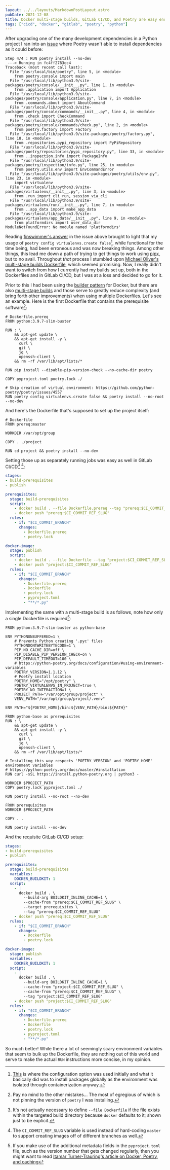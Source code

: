 ```yaml
---
layout: ../../layouts/MarkdownPostLayout.astro
pubDate: 2021-12-08
title: Docker multi-stage builds, GitLab CI/CD, and Poetry are easy enough
tags: ["cicd", "docker", "gitlab", "poetry", "python"]
---
```

After upgrading one of the many development dependencies in a Python project I ran into an [issue](https://github.com/python-poetry/poetry/issues/4493 "GitHub.com  python-poetry/poetry issue: ModuleNotFoundError: No module named 'platformdirs' when doing poetry install --dev ") where Poetry wasn't able to install dependencies as it could before:

```plaintext
Step 4/4 : RUN poetry install --no-dev
 ---> Running in fc4ff2783ec4
Traceback (most recent call last):
  File "/usr/local/bin/poetry", line 5, in <module>
    from poetry.console import main
  File "/usr/local/lib/python3.9/site-packages/poetry/console/__init__.py", line 1, in <module>
    from .application import Application
  File "/usr/local/lib/python3.9/site-packages/poetry/console/application.py", line 7, in <module>
    from .commands.about import AboutCommand
  File "/usr/local/lib/python3.9/site-packages/poetry/console/commands/__init__.py", line 4, in <module>
    from .check import CheckCommand
  File "/usr/local/lib/python3.9/site-packages/poetry/console/commands/check.py", line 2, in <module>
    from poetry.factory import Factory
  File "/usr/local/lib/python3.9/site-packages/poetry/factory.py", line 18, in <module>
    from .repositories.pypi_repository import PyPiRepository
  File "/usr/local/lib/python3.9/site-packages/poetry/repositories/pypi_repository.py", line 33, in <module>
    from ..inspection.info import PackageInfo
  File "/usr/local/lib/python3.9/site-packages/poetry/inspection/info.py", line 25, in <module>
    from poetry.utils.env import EnvCommandError
  File "/usr/local/lib/python3.9/site-packages/poetry/utils/env.py", line 23, in <module>
    import virtualenv
  File "/usr/local/lib/python3.9/site-packages/virtualenv/__init__.py", line 3, in <module>
    from .run import cli_run, session_via_cli
  File "/usr/local/lib/python3.9/site-packages/virtualenv/run/__init__.py", line 7, in <module>
    from ..app_data import make_app_data
  File "/usr/local/lib/python3.9/site-packages/virtualenv/app_data/__init__.py", line 9, in <module>
    from platformdirs import user_data_dir
ModuleNotFoundError: No module named 'platformdirs'
```

Reading [finswimmer's answer](https://github.com/python-poetry/poetry/issues/4493#issuecomment-916771927) in the issue above brought to light that my usage of `poetry config virtualenvs.create false`[^1], while functional for the time being, had been erroneous and was now breaking things. Among other things, this lead me down a path of trying to get things to work using [pipx](https://pipx.pypa.io/stable/ "pipx - Install and Run Python Applications in Isolated Environments"), but to no avail. Throughout _that_ process I stumbled upon [Michael Oliver's multi-stage builds Dockerfile](https://github.com/python-poetry/poetry/discussions/1879#discussioncomment-216865), which seemed promising. Now, I really didn't want to switch from how I currently had my builds set up, both in the Dockerfiles and in GitLab CI/CD, but I was at a loss and decided to go for it.

Prior to this I had been using the [builder pattern](https://blog.alexellis.io/mutli-stage-docker-builds/ "Alex Ellis - Builder pattern vs. Multi-stage builds in Docker") for Docker, but there are also [multi-stage builds](https://docs.docker.com/develop/develop-images/multistage-build/ "Docker Docs: Use multi-stage builds") and those serve to greatly reduce complexity (and bring forth other improvements) when using multiple Dockerfiles. Let's see an example. Here is the first Dockerfile that contains the prerequisite software[^2]:

```docker
# Dockerfile.prereq
FROM python:3.9.7-slim-buster

RUN : \
    && apt-get update \
    && apt-get install -y \
      curl \
      git \
      jq \
      openssh-client \
    && rm -rf /var/lib/apt/lists/*

RUN pip install --disable-pip-version-check --no-cache-dir poetry

COPY pyproject.toml poetry.lock ./

# Skip creation of virtual environment: https://github.com/python-poetry/poetry/issues/4557
RUN poetry config virtualenvs.create false && poetry install --no-root --no-dev
```

And here's the Dockerfile that's supposed to set up the project itself:

```docker
# Dockerfile
FROM prereq:master

WORKDIR /var/opt/group

COPY . ./project

RUN cd project && poetry install --no-dev
```

Setting those up as separately running jobs was easy as well in GitLab CI/CD[^3] [^4]:

```yaml
stages:
- build-prerequisites
- publish

prerequisites:
  stage: build-prerequisites
  script:
    - docker build . --file Dockerfile.prereq --tag "prereq:$CI_COMMIT_REF_SLUG"
    - docker push "prereq:$CI_COMMIT_REF_SLUG"
  rules:
    - if: "$CI_COMMIT_BRANCH"
      changes:
        - Dockerfile.prereq
        - poetry.lock

docker-image:
  stage: publish
  script:
    - docker build . --file Dockerfile --tag "project:$CI_COMMIT_REF_SLUG"
    - docker push "project:$CI_COMMIT_REF_SLUG"
  rules:
    - if: "$CI_COMMIT_BRANCH"
      changes:
        - Dockerfile.prereq
        - Dockerfile
        - poetry.lock
        - pyproject.toml
        - "**/*.py"
```

Implementing the same with a multi-stage build is as follows, note how only a single Dockerfile is required[^5]:

```docker
FROM python:3.9.7-slim-buster as python-base

ENV PYTHONUNBUFFERED=1 \
    # Prevents Python creating '.pyc' files
    PYTHONDONTWRITEBYTECODE=1 \
    PIP_NO_CACHE_DIR=off \
    PIP_DISABLE_PIP_VERSION_CHECK=on \
    PIP_DEFAULT_TIMEOUT=100 \
    # https://python-poetry.org/docs/configuration/#using-environment-variables
    POETRY_VERSION=1.1.12 \
    # Poetry install location
    POETRY_HOME="/opt/poetry" \
    POETRY_VIRTUALENVS_IN_PROJECT=true \
    POETRY_NO_INTERACTION=1 \
    PROJECT_PATH="/var/opt/group/project" \
    VENV_PATH="/var/opt/group/project/.venv"

ENV PATH="${POETRY_HOME}/bin:${VENV_PATH}/bin:${PATH}"

FROM python-base as prerequisites
RUN : \
    && apt-get update \
    && apt-get install -y \
      curl \
      git \
      jq \
      openssh-client \
    && rm -rf /var/lib/apt/lists/*

# Installing this way respects 'POETRY_VERSION' and 'POETRY_HOME' environment variables
# https://python-poetry.org/docs/master/#installation
RUN curl -sSL https://install.python-poetry.org | python3 -

WORKDIR $PROJECT_PATH
COPY poetry.lock pyproject.toml ./

RUN poetry install --no-root --no-dev

FROM prerequisites
WORKDIR $PROJECT_PATH

COPY . .

RUN poetry install --no-dev
```

And the requisite GitLab CI/CD setup:

```yaml
stages:
- build-prerequisites
- publish

prerequisites:
  stage: build-prerequisites
  variables:
    DOCKER_BUILDKIT: 1
  script:
    - |
      docker build . \
        --build-arg BUILDKIT_INLINE_CACHE=1 \
        --cache-from "prereq:$CI_COMMIT_REF_SLUG" \
        --target prerequisites \
        --tag "prereq:$CI_COMMIT_REF_SLUG"
    - docker push "prereq:$CI_COMMIT_REF_SLUG"
  rules:
    - if: "$CI_COMMIT_BRANCH"
      changes:
        - Dockerfile
        - poetry.lock

docker-image:
  stage: publish
  variables:
    DOCKER_BUILDKIT: 1
  script:
    - |
      docker build . \
        --build-arg BUILDKIT_INLINE_CACHE=1 \
        --cache-from "project:$CI_COMMIT_REF_SLUG" \
        --cache-from "prereq:$CI_COMMIT_REF_SLUG" \
        --tag "project:$CI_COMMIT_REF_SLUG"
    - docker push "project:$CI_COMMIT_REF_SLUG"
  rules:
    - if: "$CI_COMMIT_BRANCH"
      changes:
        - Dockerfile.prereq
        - Dockerfile
        - poetry.lock
        - pyproject.toml
        - "**/*.py"
```

So much better! While there a lot of seemingly scary environment variables that seem to bulk up the Dockerfile, they are nothing out of this world and serve to make the actual `RUN` instructions more concise, in my opinion.

[^1]: [This](https://usrme.xyz/tils/it-makes-sense-to-pin-even-patch-versions-of-dependencies/ "Üllar Seerme - It makes sense to pin even patch versions of dependencies") is where the configuration option was used initially and what it basically did was to install packages globally as the environment was isolated through containerization anyway.

[^2]: Pay no mind to the other mistakes... The most of egregious of which is not pinning the version of `poetry` I was installing.

[^3]: It's not actually necessary to define `--file Dockerfile` if the file exists within the targeted build directory because `docker` defaults to it; shown just to be explicit.

[^4]: The `CI_COMMIT_REF_SLUG` variable is used instead of hard-coding `master` to support creating images off of different branches as well.

[^5]: If you make use of the additional metadata fields in the `pyproject.toml` file, such as the version number that gets changed regularly, then you might want to read [Itamar Turner-Trauring's article on Docker, Poetry, and caching](https://pythonspeed.com/articles/poetry-vs-docker-caching/)
